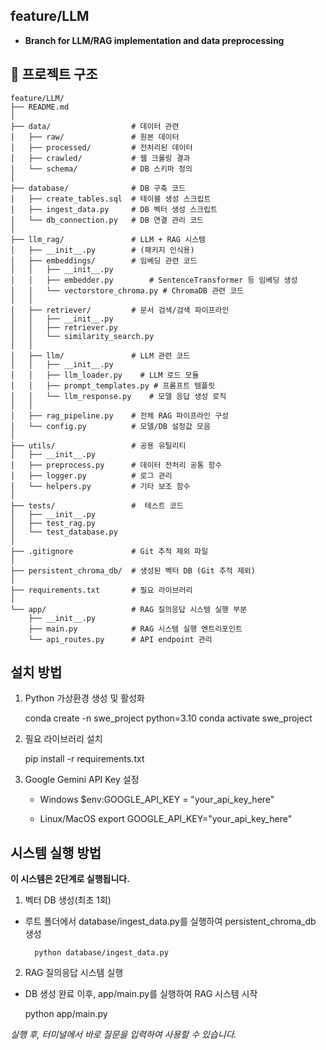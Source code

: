 ## feature/LLM

- **Branch for LLM/RAG implementation and data preprocessing**

## 📂 프로젝트 구조

```plaintext
feature/LLM/
├── README.md            
│
├── data/                  # 데이터 관련
│   ├── raw/               # 원본 데이터 
│   ├── processed/         # 전처리된 데이터
│   ├── crawled/           # 웹 크롤링 결과
│   └── schema/            # DB 스키마 정의
│
├── database/              # DB 구축 코드
│   ├── create_tables.sql  # 테이블 생성 스크립트
│   ├── ingest_data.py     # DB 벡터 생성 스크립트
│   └── db_connection.py   # DB 연결 관리 코드
│
├── llm_rag/               # LLM + RAG 시스템
│   ├── __init__.py        # (패키지 인식용)
│   ├── embeddings/        # 임베딩 관련 코드
│   │   ├── __init__.py
│   │   ├── embedder.py        # SentenceTransformer 등 임베딩 생성
│   │   └── vectorstore_chroma.py # ChromaDB 관련 코드
│   │
│   ├── retriever/         # 문서 검색/검색 파이프라인
│   │   ├── __init__.py
│   │   ├── retriever.py
│   │   └── similarity_search.py
│   │
│   ├── llm/               # LLM 관련 코드
│   │   ├── __init__.py
│   │   ├── llm_loader.py    # LLM 로드 모듈
│   │   ├── prompt_templates.py # 프롬프트 템플릿
│   │   └── llm_response.py    # 모델 응답 생성 로직
│   │
│   ├── rag_pipeline.py    # 전체 RAG 파이프라인 구성
│   └── config.py          # 모델/DB 설정값 모음
│
├── utils/                 # 공용 유틸리티
│   ├── __init__.py
│   ├── preprocess.py      # 데이터 전처리 공통 함수
│   ├── logger.py          # 로그 관리
│   └── helpers.py         # 기타 보조 함수
│
├── tests/                 #  테스트 코드
│   ├── __init__.py
│   ├── test_rag.py
│   └── test_database.py
│
├── .gitignore             # Git 추적 제외 파일
│
├── persistent_chroma_db/  # 생성된 벡터 DB (Git 추적 제외)
│
├── requirements.txt       # 필요 라이브러리
│
└── app/                   # RAG 질의응답 시스템 실행 부분
    ├── __init__.py
    ├── main.py            # RAG 시스템 실행 엔트리포인트
    └── api_routes.py      # API endpoint 관리

```

설치 방법
-------

1. Python 가상환경 생성 및 활성화

    conda create -n swe_project python=3.10
    conda activate swe_project

2. 필요 라이브러리 설치

    pip install -r requirements.txt

3. Google Gemini API Key 설정

    - Windows
        $env:GOOGLE_API_KEY = "your_api_key_here"
    
    - Linux/MacOS
        export GOOGLE_API_KEY="your_api_key_here"


시스템 실행 방법
------------

**이 시스템은 2단계로 실행됩니다.**

1. 벡터 DB 생성(최초 1회)
- 루트 폴더에서 database/ingest_data.py를 실행하여 persistent_chroma_db 생성

        python database/ingest_data.py

2. RAG 질의응답 시스템 실행
- DB 생성 완료 이후, app/main.py를 실행하여 RAG 시스템 시작

    python app/main.py

*실행 후, 터미널에서 바로 질문을 입력하여 사용할 수 있습니다.*



